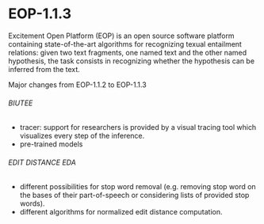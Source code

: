 EOP-1.1.3
=========

Excitement Open Platform (EOP) is an open source software platform containing state-of-the-art algorithms for recognizing texual entailment relations: given two text fragments, one named text and the other named hypothesis, the task consists in recognizing whether the hypothesis can be inferred from the text.


Major changes from EOP-1.1.2 to EOP-1.1.3
 
###### BIUTEE
* tracer: support for researchers is provided by a visual tracing tool which visualizes every step of the inference.
* pre-trained models

###### EDIT DISTANCE EDA
* different possibilities for stop word removal (e.g. removing stop word on the bases of their part-of-speech or considering lists of provided stop words).
* different algorithms for normalized edit distance computation.
